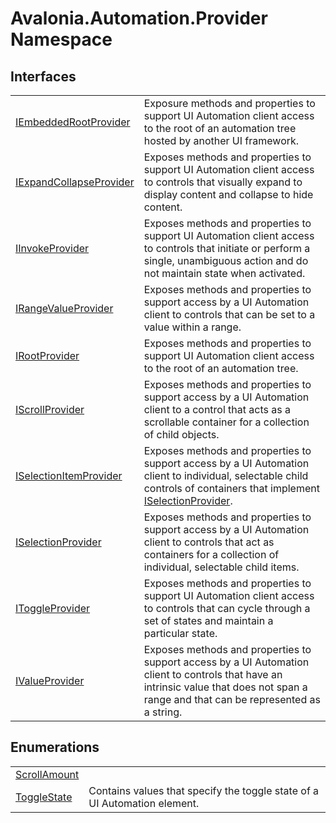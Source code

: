 # Avalonia.Automation.Provider Namespace






## Interfaces
<table>
<tr>
<td><a href="T_Avalonia_Automation_Provider_IEmbeddedRootProvider">IEmbeddedRootProvider</a></td>
<td>Exposure methods and properties to support UI Automation client access to the root of an automation tree hosted by another UI framework.</td>
</tr>
<tr>
<td><a href="T_Avalonia_Automation_Provider_IExpandCollapseProvider">IExpandCollapseProvider</a></td>
<td>Exposes methods and properties to support UI Automation client access to controls that visually expand to display content and collapse to hide content.</td>
</tr>
<tr>
<td><a href="T_Avalonia_Automation_Provider_IInvokeProvider">IInvokeProvider</a></td>
<td>Exposes methods and properties to support UI Automation client access to controls that initiate or perform a single, unambiguous action and do not maintain state when activated.</td>
</tr>
<tr>
<td><a href="T_Avalonia_Automation_Provider_IRangeValueProvider">IRangeValueProvider</a></td>
<td>Exposes methods and properties to support access by a UI Automation client to controls that can be set to a value within a range.</td>
</tr>
<tr>
<td><a href="T_Avalonia_Automation_Provider_IRootProvider">IRootProvider</a></td>
<td>Exposes methods and properties to support UI Automation client access to the root of an automation tree.</td>
</tr>
<tr>
<td><a href="T_Avalonia_Automation_Provider_IScrollProvider">IScrollProvider</a></td>
<td>Exposes methods and properties to support access by a UI Automation client to a control that acts as a scrollable container for a collection of child objects.</td>
</tr>
<tr>
<td><a href="T_Avalonia_Automation_Provider_ISelectionItemProvider">ISelectionItemProvider</a></td>
<td>Exposes methods and properties to support access by a UI Automation client to individual, selectable child controls of containers that implement <a href="T_Avalonia_Automation_Provider_ISelectionProvider">ISelectionProvider</a>.</td>
</tr>
<tr>
<td><a href="T_Avalonia_Automation_Provider_ISelectionProvider">ISelectionProvider</a></td>
<td>Exposes methods and properties to support access by a UI Automation client to controls that act as containers for a collection of individual, selectable child items.</td>
</tr>
<tr>
<td><a href="T_Avalonia_Automation_Provider_IToggleProvider">IToggleProvider</a></td>
<td>Exposes methods and properties to support UI Automation client access to controls that can cycle through a set of states and maintain a particular state.</td>
</tr>
<tr>
<td><a href="T_Avalonia_Automation_Provider_IValueProvider">IValueProvider</a></td>
<td>Exposes methods and properties to support access by a UI Automation client to controls that have an intrinsic value that does not span a range and that can be represented as a string.</td>
</tr>
</table>

## Enumerations
<table>
<tr>
<td><a href="T_Avalonia_Automation_Provider_ScrollAmount">ScrollAmount</a></td>
<td> </td>
</tr>
<tr>
<td><a href="T_Avalonia_Automation_Provider_ToggleState">ToggleState</a></td>
<td>Contains values that specify the toggle state of a UI Automation element.</td>
</tr>
</table>
